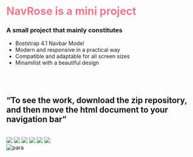 <h1 style="color: rgb(245, 119, 140);">NavRose is a mini project</h1>
<h3>A small project that mainly constitutes</h3>
<ul>
    <li>Boststrap 4.1 Navbar Model</li>
    <li>Modern and responsive in a practical way</li>
    <li>Compatible and adaptable for all screen sizes</li>
    <li>Minamilist with a beautiful design</li>
</ul>
<br>
<br>
<h2><q>To see the work, download the zip repository, and then move the html document to your navigation bar</q></h2>
</br>
</div>   
  <div> 
    <a href="https://www.instagram.com/brunoby15/" target="_blank"><img src="https://img.shields.io/badge/-Instagram-%23E4405F?style=for-the-badge&logo=instagram&logoColor=white" target="_blank"></a>
    <a href="https://medium.com/@devbrunoo" target="_blank"><img src="https://img.shields.io/badge/Medium-12100E?style=for-the-badge&logo=medium&logoColor=white" target="_blank"></a> 
    <a href="https://www.quora.com/profile/Bruno-Costa-65-1" target="_blank"><img src="https://img.shields.io/badge/Quora-%23B92B27.svg?&style=for-the-badge&logo=Quora&logoColor=white" target="_blank"></a>
   <a href="https://codepen.io/brunobyhow15" target="_blank"><img src="https://img.shields.io/badge/Codepen-000000?style=for-the-badge&logo=codepen&logoColor=white" target="_blank"></a> 
    <a href = "mailto:contactbruno5@gmail.com"><img src="https://img.shields.io/badge/-Gmail-%23333?style=for-the-badge&logo=gmail&logoColor=white" target="_blank"></a>
    <a href="https://www.linkedin.com/in/how15bybruno/" target="_blank"><img src="https://img.shields.io/badge/-LinkedIn-%230077B5?style=for-the-badge&logo=linkedin&logoColor=white" target="_blank"></a> 
  </div>
  <img src="file:///var/folders/yj/3mrwhj1d2x73gpftc9yjtq1h0000gn/T/TemporaryItems/NSIRD_screencaptureui_Q9HIVt/Captura%20de%20Tela%202022-05-13%20a%CC%80s%2013.01.01.png" alt="para">
